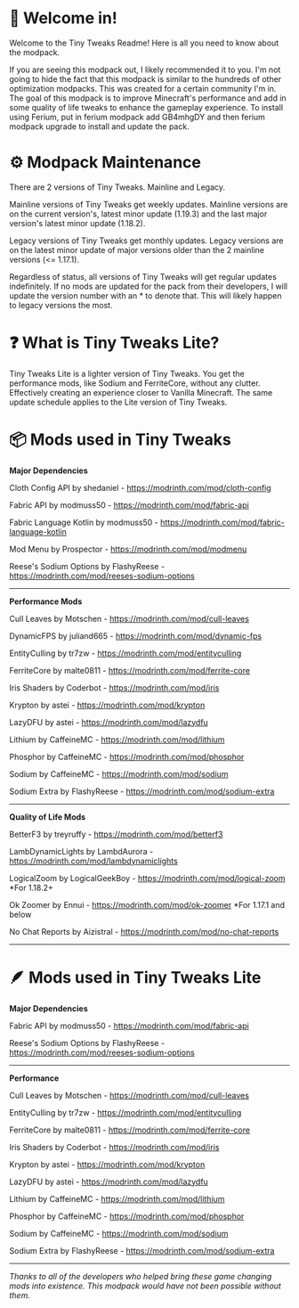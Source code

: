 # 👋 Welcome in!

Welcome to the Tiny Tweaks Readme! Here is all you need to know about the modpack.

If you are seeing this modpack out, I likely recommended it to you. I'm not going to hide the fact that this modpack is similar to the hundreds of other optimization modpacks. This was created for a certain community I'm in. The goal of this modpack is to improve Minecraft's performance and add in some quality of life tweaks to enhance the gameplay experience. To install using Ferium, put in ferium modpack add GB4mhgDY and then ferium modpack upgrade to install and update the pack.


# ⚙️ Modpack Maintenance 

There are 2 versions of Tiny Tweaks. Mainline and Legacy.

Mainline versions of Tiny Tweaks get weekly updates. Mainline versions are on the current version's, latest minor update (1.19.3) and the last major version's latest minor update (1.18.2).

Legacy versions of Tiny Tweaks get monthly updates. Legacy versions are on the latest minor update of major versions older than the 2 mainline versions (<= 1.17.1).

Regardless of status, all versions of Tiny Tweaks will get regular updates indefinitely. If no mods are updated for the pack from their developers, I will update the version number with an * to denote that. This will likely happen to legacy versions the most.

# ❓ What is Tiny Tweaks Lite?

Tiny Tweaks Lite is a lighter version of Tiny Tweaks. You get the performance mods, like Sodium and FerriteCore, without any clutter. Effectively creating an experience closer to Vanilla Minecraft. The same update schedule applies to the Lite version of Tiny Tweaks.

# 📦 Mods used in Tiny Tweaks

**Major Dependencies**

Cloth Config API by shedaniel - https://modrinth.com/mod/cloth-config

Fabric API by modmuss50 - https://modrinth.com/mod/fabric-api

Fabric Language Kotlin by modmuss50 - https://modrinth.com/mod/fabric-language-kotlin

Mod Menu by Prospector - https://modrinth.com/mod/modmenu

Reese's Sodium Options by FlashyReese - https://modrinth.com/mod/reeses-sodium-options

------------------------------------------------------------------

**Performance Mods**

Cull Leaves by Motschen - https://modrinth.com/mod/cull-leaves

DynamicFPS by juliand665 - https://modrinth.com/mod/dynamic-fps

EntityCulling by tr7zw - https://modrinth.com/mod/entityculling

FerriteCore by malte0811 - https://modrinth.com/mod/ferrite-core

Iris Shaders by Coderbot - https://modrinth.com/mod/iris

Krypton by astei - https://modrinth.com/mod/krypton

LazyDFU by astei - https://modrinth.com/mod/lazydfu

Lithium by CaffeineMC - https://modrinth.com/mod/lithium

Phosphor by CaffeineMC - https://modrinth.com/mod/phosphor

Sodium by CaffeineMC - https://modrinth.com/mod/sodium

Sodium Extra by FlashyReese - https://modrinth.com/mod/sodium-extra

------------------------------------------------------------------

**Quality of Life Mods**

BetterF3 by treyruffy - https://modrinth.com/mod/betterf3

LambDynamicLights by LambdAurora - https://modrinth.com/mod/lambdynamiclights

LogicalZoom by LogicalGeekBoy - https://modrinth.com/mod/logical-zoom *For 1.18.2+

Ok Zoomer by Ennui - https://modrinth.com/mod/ok-zoomer *For 1.17.1 and below

No Chat Reports by Aizistral - https://modrinth.com/mod/no-chat-reports

------------------------------------------------------------------

# 🪶 Mods used in Tiny Tweaks Lite

**Major Dependencies**

Fabric API by modmuss50 - https://modrinth.com/mod/fabric-api

Reese's Sodium Options by FlashyReese - https://modrinth.com/mod/reeses-sodium-options

------------------------------------------------------------------

**Performance**

Cull Leaves by Motschen - https://modrinth.com/mod/cull-leaves

EntityCulling by tr7zw - https://modrinth.com/mod/entityculling

FerriteCore by malte0811 - https://modrinth.com/mod/ferrite-core

Iris Shaders by Coderbot - https://modrinth.com/mod/iris

Krypton by astei - https://modrinth.com/mod/krypton

LazyDFU by astei - https://modrinth.com/mod/lazydfu

Lithium by CaffeineMC - https://modrinth.com/mod/lithium

Phosphor by CaffeineMC - https://modrinth.com/mod/phosphor

Sodium by CaffeineMC - https://modrinth.com/mod/sodium

Sodium Extra by FlashyReese - https://modrinth.com/mod/sodium-extra

--------------------------------------------------------------------

*Thanks to all of the developers who helped bring these game changing mods into existence. This modpack would have not been possible without them.*
